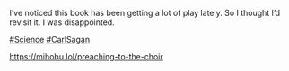 I’ve noticed this book has been getting a lot of play lately. So I thought I’d revisit it. I was disappointed.

[\#<span>Science</span>](https://social.lol/tags/Science) [\#<span>CarlSagan</span>](https://social.lol/tags/CarlSagan)

[<span class="invisible">https://</span><span class="ellipsis">mihobu.lol/preaching-to-the-ch</span><span class="invisible">oir</span>](https://mihobu.lol/preaching-to-the-choir)